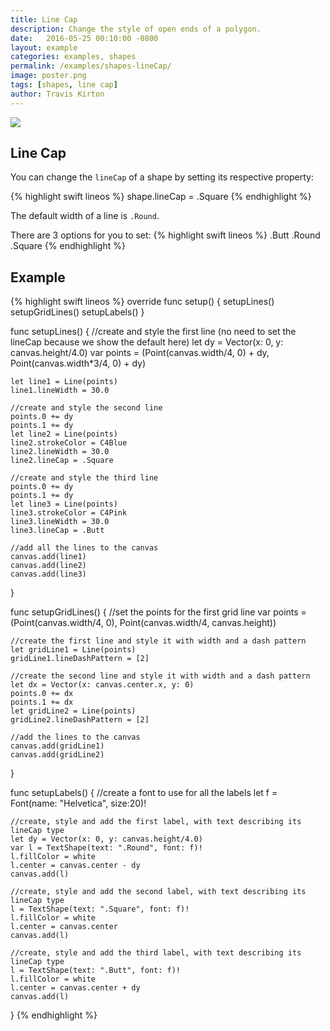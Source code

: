```yaml
---
title: Line Cap
description: Change the style of open ends of a polygon.
date:   2016-05-25 00:10:00 -0800
layout: example
categories: examples, shapes
permalink: /examples/shapes-lineCap/
image: poster.png
tags: [shapes, line cap]
author: Travis Kirton
---
```

![](lineCap.png)

## Line Cap
You can change the `lineCap` of a shape by setting its respective property:

{% highlight swift lineos %}
shape.lineCap = .Square
{% endhighlight %}

The default width of a line is `.Round`.

There are 3 options for you to set:
{% highlight swift lineos %}
.Butt
.Round
.Square
{% endhighlight %}

## Example
{% highlight swift lineos %}
override func setup() {
    setupLines()
    setupGridLines()
    setupLabels()
}

func setupLines() {
    //create and style the first line (no need to set the lineCap because we show the default here)
    let dy = Vector(x: 0, y: canvas.height/4.0)
    var points = (Point(canvas.width/4, 0) + dy, Point(canvas.width*3/4, 0) + dy)

    let line1 = Line(points)
    line1.lineWidth = 30.0

    //create and style the second line
    points.0 += dy
    points.1 += dy
    let line2 = Line(points)
    line2.strokeColor = C4Blue
    line2.lineWidth = 30.0
    line2.lineCap = .Square

    //create and style the third line
    points.0 += dy
    points.1 += dy
    let line3 = Line(points)
    line3.strokeColor = C4Pink
    line3.lineWidth = 30.0
    line3.lineCap = .Butt

    //add all the lines to the canvas
    canvas.add(line1)
    canvas.add(line2)
    canvas.add(line3)
}

func setupGridLines() {
    //set the points for the first grid line
    var points = (Point(canvas.width/4, 0), Point(canvas.width/4, canvas.height))

    //create the first line and style it with width and a dash pattern
    let gridLine1 = Line(points)
    gridLine1.lineDashPattern = [2]

    //create the second line and style it with width and a dash pattern
    let dx = Vector(x: canvas.center.x, y: 0)
    points.0 += dx
    points.1 += dx
    let gridLine2 = Line(points)
    gridLine2.lineDashPattern = [2]

    //add the lines to the canvas
    canvas.add(gridLine1)
    canvas.add(gridLine2)
}

func setupLabels() {
    //create a font to use for all the labels
    let f = Font(name: "Helvetica", size:20)!

    //create, style and add the first label, with text describing its lineCap type
    let dy = Vector(x: 0, y: canvas.height/4.0)
    var l = TextShape(text: ".Round", font: f)!
    l.fillColor = white
    l.center = canvas.center - dy
    canvas.add(l)

    //create, style and add the second label, with text describing its lineCap type
    l = TextShape(text: ".Square", font: f)!
    l.fillColor = white
    l.center = canvas.center
    canvas.add(l)

    //create, style and add the third label, with text describing its lineCap type
    l = TextShape(text: ".Butt", font: f)!
    l.fillColor = white
    l.center = canvas.center + dy
    canvas.add(l)
}
{% endhighlight %}